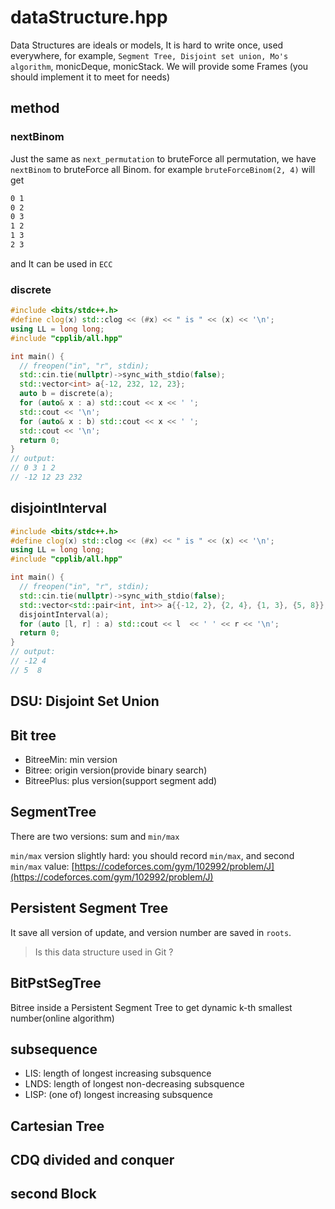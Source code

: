 # dataStructure.hpp

Data Structures are ideals or models, It is hard to write once, used everywhere, for example, `Segment Tree, Disjoint set union, Mo's algorithm`, monicDeque, monicStack. We will provide some Frames (you should implement it to meet for needs)


## method

### nextBinom

Just the same as `next_permutation` to bruteForce all permutation, we have `nextBinom` to bruteForce all Binom.
for example `bruteForceBinom(2, 4)` will get

``` markdown
0 1
0 2
0 3
1 2
1 3
2 3
```

and It can be used in `ECC`


### discrete

``` cpp
#include <bits/stdc++.h>
#define clog(x) std::clog << (#x) << " is " << (x) << '\n';
using LL = long long;
#include "cpplib/all.hpp"

int main() {
  // freopen("in", "r", stdin);
  std::cin.tie(nullptr)->sync_with_stdio(false);
  std::vector<int> a{-12, 232, 12, 23};
  auto b = discrete(a);
  for (auto& x : a) std::cout << x << ' ';
  std::cout << '\n';
  for (auto& x : b) std::cout << x << ' ';
  std::cout << '\n';
  return 0;
}
// output:
// 0 3 1 2
// -12 12 23 232
```

## disjointInterval


``` cpp
#include <bits/stdc++.h>
#define clog(x) std::clog << (#x) << " is " << (x) << '\n';
using LL = long long;
#include "cpplib/all.hpp"

int main() {
  // freopen("in", "r", stdin);
  std::cin.tie(nullptr)->sync_with_stdio(false);
  std::vector<std::pair<int, int>> a{{-12, 2}, {2, 4}, {1, 3}, {5, 8}};
  disjointInterval(a);
  for (auto [l, r] : a) std::cout << l  << ' ' << r << '\n';
  return 0;
}
// output:
// -12 4
// 5  8
```

## DSU: Disjoint Set Union

## Bit tree

- BitreeMin: min version
- Bitree: origin version(provide binary search)
- BitreePlus: plus version(support segment add)

## SegmentTree

There are two versions: sum and `min/max`

`min/max` version slightly hard: you should record `min/max`, and second `min/max` value: [https://codeforces.com/gym/102992/problem/J](https://codeforces.com/gym/102992/problem/J)

## Persistent Segment Tree

It save all version of update, and version number are saved in `roots`.

> Is this data structure used in Git ?

## BitPstSegTree

Bitree inside a Persistent Segment Tree to get dynamic k-th smallest number(online algorithm)

## subsequence

- LIS: length of longest increasing subsquence
- LNDS: length of longest non-decreasing subsquence
- LISP: (one of) longest increasing subsquence

## Cartesian Tree

## CDQ divided and conquer

## second Block
